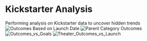 # Kickstarter Analysis
 Performing analysis on Kickstarter data to uncover hidden trends 
![Outcomes Based on Launch Date](https://user-images.githubusercontent.com/101952961/161430628-3618504a-0f01-4360-ba8f-17269f7b6059.png)
![Parent Category Outcomes](https://user-images.githubusercontent.com/101952961/161430641-0cfadc3e-49d8-47c4-9190-2a3a4c395afb.png)
![Outcomes_vs_Goals](https://user-images.githubusercontent.com/101952961/162645699-0be5f6e8-ce24-42f3-8df6-b1127fcb572f.png)
![Theater_Outcomes_vs_Launch](https://user-images.githubusercontent.com/101952961/162645717-6266762d-249c-49b2-8a52-9065b715922b.png)
